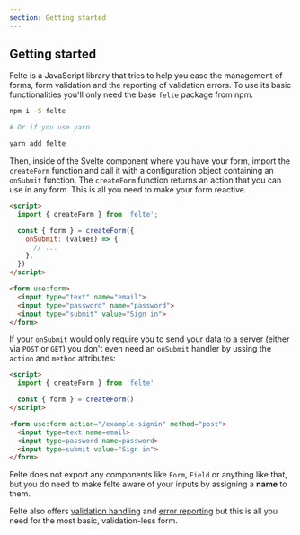 ```yaml
---
section: Getting started
---
```


## Getting started

Felte is a JavaScript library that tries to help you ease the management of forms, form validation and the reporting of validation errors. To use its basic functionalities you'll only need the base `felte` package from npm.

```sh
npm i -S felte

# Or if you use yarn

yarn add felte
```

Then, inside of the Svelte component where you have your form, import the `createForm` function and call it with a configuration object containing an `onSubmit` function. The `createForm` function returns an action that you can use in any form. This is all you need to make your form reactive.

```html
<script>
  import { createForm } from 'felte';

  const { form } = createForm({
    onSubmit: (values) => {
      // ...
    },
  })
</script>

<form use:form>
  <input type="text" name="email">
  <input type="password" name="password">
  <input type="submit" value="Sign in">
</form>
```

If your `onSubmit` would only require you to send your data to a server (either via `POST` or `GET`) you don't even need an `onSubmit` handler by ussing the `action` and `method` attributes:

```html
<script>
  import { createForm } from 'felte'

  const { form } = createForm()
</script>

<form use:form action="/example-signin" method="post">
  <input type=text name=email>
  <input type=password name=password>
  <input type=submit value="Sign in">
</form>
```

Felte does not export any components like `Form`, `Field` or anything like that, but you do need to make felte aware of your inputs by assigning a **name** to them.

Felte also offers [validation handling](/docs/svelte/validation) and [error reporting](/docs/svelte/reporters) but this is all you need for the most basic, validation-less form.
